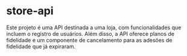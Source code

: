 # store-api
Este projeto é uma API destinada a uma loja, com funcionalidades que incluem o registro de usuários. Além disso, a API oferece planos de fidelidade e um componente de cancelamento para as adesões de fidelidade que já expiraram.
